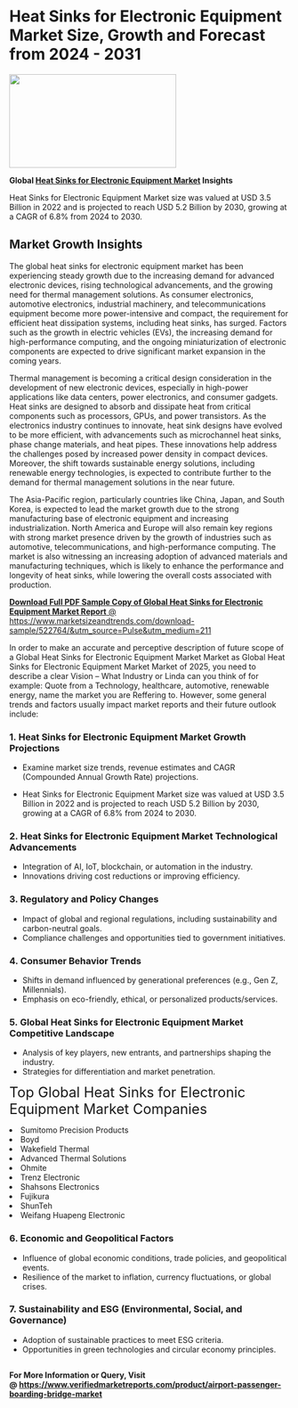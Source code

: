 <H1>Heat Sinks for Electronic Equipment Market Size, Growth and Forecast from 2024 - 2031</H1><img class="aligncenter size-medium wp-image-584254" src="https://thirdeyenews.in/wp-content/uploads/2024/09/Global-Market-Research-300x168.jpeg" alt="" width="300" height="168" /><p><strong>Global&nbsp;<a href="https://www.marketsizeandtrends.com/download-sample/522764/&amp;utm_source=Pulse&amp;utm_medium=211">Heat Sinks for Electronic Equipment Market</a> Insights</strong></p><p>Heat Sinks for Electronic Equipment Market size was valued at USD 3.5 Billion in 2022 and is projected to reach USD 5.2 Billion by 2030, growing at a CAGR of 6.8% from 2024 to 2030.</p><p><h2>Market Growth Insights</h2> <p>The global heat sinks for electronic equipment market has been experiencing steady growth due to the increasing demand for advanced electronic devices, rising technological advancements, and the growing need for thermal management solutions. As consumer electronics, automotive electronics, industrial machinery, and telecommunications equipment become more power-intensive and compact, the requirement for efficient heat dissipation systems, including heat sinks, has surged. Factors such as the growth in electric vehicles (EVs), the increasing demand for high-performance computing, and the ongoing miniaturization of electronic components are expected to drive significant market expansion in the coming years.</p> <p><a href="javascript:void(0);" onclick="alert('Sample Download Link Placeholder');"></a></p> <p>Thermal management is becoming a critical design consideration in the development of new electronic devices, especially in high-power applications like data centers, power electronics, and consumer gadgets. Heat sinks are designed to absorb and dissipate heat from critical components such as processors, GPUs, and power transistors. As the electronics industry continues to innovate, heat sink designs have evolved to be more efficient, with advancements such as microchannel heat sinks, phase change materials, and heat pipes. These innovations help address the challenges posed by increased power density in compact devices. Moreover, the shift towards sustainable energy solutions, including renewable energy technologies, is expected to contribute further to the demand for thermal management solutions in the near future.</p> <p>The Asia-Pacific region, particularly countries like China, Japan, and South Korea, is expected to lead the market growth due to the strong manufacturing base of electronic equipment and increasing industrialization. North America and Europe will also remain key regions with strong market presence driven by the growth of industries such as automotive, telecommunications, and high-performance computing. The market is also witnessing an increasing adoption of advanced materials and manufacturing techniques, which is likely to enhance the performance and longevity of heat sinks, while lowering the overall costs associated with production.</p> <p><a href="javascript:void(0);" onclick="alert('More Information Link Placeholder');"></p><p><span class=""><strong>Download Full PDF Sample Copy of Global Heat Sinks for Electronic Equipment Market Report</strong> @ <a href="https://www.marketsizeandtrends.com/download-sample/522764/&amp;utm_source=Pulse&amp;utm_medium=211" target="_blank">https://www.marketsizeandtrends.com/download-sample/522764/&amp;utm_source=Pulse&amp;utm_medium=211</a></span></p><p>In order to make an accurate and perceptive description of future scope of a Global&nbsp;Heat Sinks for Electronic Equipment Market Market as Global&nbsp;Heat Sinks for Electronic Equipment Market Market of 2025, you need to describe a clear Vision &ndash; What Industry or Linda can you think of for example: Quote from a Technology, healthcare, automotive, renewable energy, name the market you are Reffering to. However, some general trends and factors usually impact market reports and their future outlook include:</p><h3>1.&nbsp;<strong>Heat Sinks for Electronic Equipment Market Growth Projections</strong></h3><ul><li>Examine market size trends, revenue estimates and CAGR (Compounded Annual Growth Rate) projections.</li><li><p>Heat Sinks for Electronic Equipment Market size was valued at USD 3.5 Billion in 2022 and is projected to reach USD 5.2 Billion by 2030, growing at a CAGR of 6.8% from 2024 to 2030.</p></li></ul><h3>2.&nbsp;<strong>Heat Sinks for Electronic Equipment Market Technological Advancements</strong></h3><ul><li>Integration of AI, IoT, blockchain, or automation in the industry.</li><li>Innovations driving cost reductions or improving efficiency.</li></ul><h3>3.&nbsp;<strong>Regulatory and Policy Changes</strong></h3><ul><li>Impact of global and regional regulations, including sustainability and carbon-neutral goals.</li><li>Compliance challenges and opportunities tied to government initiatives.</li></ul><h3>4.&nbsp;<strong>Consumer Behavior Trends</strong></h3><ul><li>Shifts in demand influenced by generational preferences (e.g., Gen Z, Millennials).</li><li>Emphasis on eco-friendly, ethical, or personalized products/services.</li></ul><h3>5.&nbsp;<strong>Global Heat Sinks for Electronic Equipment Market Competitive Landscape</strong></h3><ul><li>Analysis of key players, new entrants, and partnerships shaping the industry.</li><li>Strategies for differentiation and market penetration.</li></ul><p data-pm-slice="1 1 []"><span style="color: inherit; font-family: inherit; font-size: 25px;">Top Global Heat Sinks for Electronic Equipment Market Companies</span></p><div class="" data-test-id=""><p><li>Sumitomo Precision Products</li><li> Boyd</li><li> Wakefield Thermal</li><li> Advanced Thermal Solutions</li><li> Ohmite</li><li> Trenz Electronic</li><li> Shahsons Electronics</li><li> Fujikura</li><li> ShunTeh</li><li> Weifang Huapeng Electronic</li></p></div><h3>6.&nbsp;<strong>Economic and Geopolitical Factors</strong></h3><ul><li>Influence of global economic conditions, trade policies, and geopolitical events.</li><li>Resilience of the market to inflation, currency fluctuations, or global crises.</li></ul><h3>7.&nbsp;<strong>Sustainability and ESG (Environmental, Social, and Governance)</strong></h3><ul><li>Adoption of sustainable practices to meet ESG criteria.</li><li>Opportunities in green technologies and circular economy principles.</li></ul><h2><strong style="font-size: 14px;">For More Information or Query, Visit @&nbsp;</strong><a style="background-color: #ffffff; font-size: 14px;" href="https://www.marketsizeandtrends.com/report/heat-sinks-for-electronic-equipment-market/" target="_blank">https://www.verifiedmarketreports.com/product/airport-passenger-boarding-bridge-market</a></h2>
